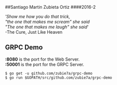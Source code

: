 ##Santiago Martin Zubieta Ortiz
####2016-2

*'Show me how you do that trick,*  
*"the one that makes me scream" she said*  
*"The one that makes me laugh" she said*'  
-The Cure, Just Like Heaven

## GRPC Demo
**:8080** is the port for the Web Server.  
**:50001** is the port for the GRPC Server.  
```
$ go get -u github.com/zubie7a/grpc-demo
$ go run $GOPATH/src/github.com/zubie7a/grpc-demo
```
